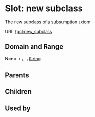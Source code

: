 
# Slot: new subclass


The new subclass of a subsumption axiom

URI: [kgcl:new_subclass](http://w3id.org/kgcl/new_subclass)


## Domain and Range

None &#8594;  <sub>0..1</sub> [String](types/String.md)

## Parents


## Children


## Used by

